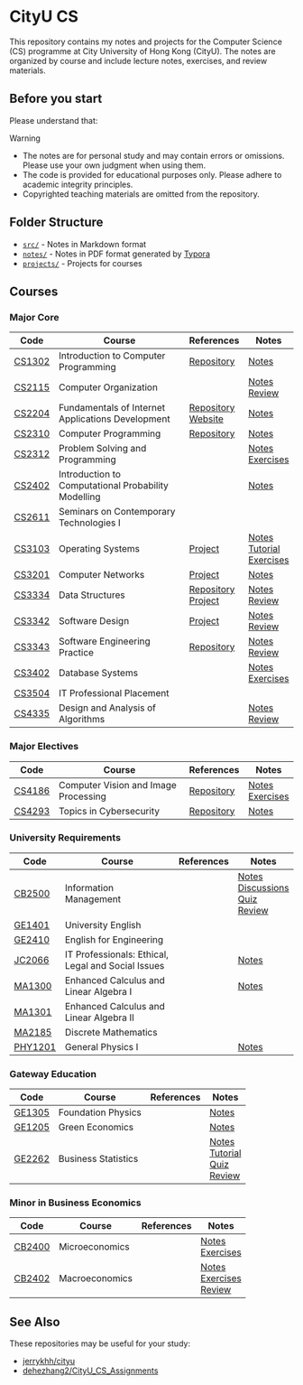 # CityU CS

This repository contains my notes and projects for the Computer Science (CS) programme at City University of Hong Kong (CityU). The notes are organized by course and include lecture notes, exercises, and review materials.

## Before you start

Please understand that:

> [!WARNING]
> - The notes are for personal study and may contain errors or omissions. Please use your own judgment when using them.  
> - The code is provided for educational purposes only. Please adhere to academic integrity principles.  
> - Copyrighted teaching materials are omitted from the repository.

## Folder Structure

- [`src/`](src/) - Notes in Markdown format
- [`notes/`](notes/) - Notes in PDF format generated by [Typora](https://typora.io/)
- [`projects/`](projects/) - Projects for courses

## Courses

### Major Core

| Code | Course | References | Notes |
| --- | --- | --- | --- |
| [CS1302](https://www.cityu.edu.hk/catalogue/ug/current/course/CS1302.htm) | Introduction to Computer Programming | [Repository](https://github.com/gorandint/CS1302) | [Notes](./notes/CS1302_Introduction_to_Computer_Programming.pdf) |
| [CS2115](https://www.cityu.edu.hk/catalogue/ug/current/course/CS2115.htm) | Computer Organization | | [Notes](./notes/CS2115_Computer_Organization.pdf)<br>[Review](./notes/CS2115_Computer_Organization_Review.pdf) |
| [CS2204](https://www.cityu.edu.hk/catalogue/ug/current/course/CS2204.htm) | Fundamentals of Internet Applications Development | [Repository](https://github.com/gorandint/CS2204)<br>[Website](https://gorandint.github.io/CS2204/) | [Notes](./notes/CS2204_Fundamentals_of_Internet_Applications_Development.pdf) |
| [CS2310](https://www.cityu.edu.hk/catalogue/ug/current/course/CS2310.htm) | Computer Programming | [Repository](https://github.com/gorandint/CS2310) | [Notes](./notes/CS2310_Computer_Programming.pdf) |
| [CS2312](https://www.cityu.edu.hk/catalogue/ug/current/course/CS2312.htm) | Problem Solving and Programming | | [Notes](./notes/CS2312_Problem_Solving_and_Programming.pdf)<br>[Exercises](./notes/CS2312_Problem_Solving_and_Programming_Exercises.pdf) |
| [CS2402](https://www.cityu.edu.hk/catalogue/ug/current/course/CS2402.htm) | Introduction to Computational Probability Modelling | | [Notes](./notes/CS2402_Introduction_to_Computational_Probability_Modelling.pdf) |
| [CS2611](https://www.cityu.edu.hk/catalogue/ug/current/course/CS2611.htm) | Seminars on Contemporary Technologies I | | |
| [CS3103](https://www.cityu.edu.hk/catalogue/ug/current/course/CS3103.htm) | Operating Systems | [Project](https://github.com/Soohti/basekernel) | [Notes](./notes/CS3103_Operating_Systems.pdf)<br>[Tutorial](./notes/CS3103_Operating_Systems_Tutorial.pdf)<br>[Exercises](./notes/CS3103_Operating_Systems_Assignment.pdf) |
| [CS3201](https://www.cityu.edu.hk/catalogue/ug/current/course/CS3201.htm) | Computer Networks | [Project](./projects/CS3201/) | [Notes](./notes/CS3201_Computer_Networks.pdf) |
| [CS3334](https://www.cityu.edu.hk/catalogue/ug/current/course/CS3334.htm) | Data Structures | [Repository](https://github.com/gorandint/CS3334)<br>[Project](https://github.com/gorandint/CS3334/tree/main/Project) | [Notes](./notes/CS3334_Data_Structures.pdf)<br>[Review](./notes/CS3334_Data_Structures_Review.pdf) |
| [CS3342](https://www.cityu.edu.hk/catalogue/ug/current/course/CS3342.htm) | Software Design | [Project](./projects/CS3342/) | [Notes](./notes/CS3342_Software_Design.pdf)<br>[Review](./notes/CS3342_Software_Design_Review.pdf) |
| [CS3343](https://www.cityu.edu.hk/catalogue/ug/current/course/CS3343.htm) | Software Engineering Practice | [Repository](https://github.com/gorandint/HKJourneyPlanner) | [Notes](./notes/CS3343_Software_Engineering_Practice.pdf) <br> [Review](./notes/CS3343_Software_Engineering_Practice_Review.pdf) |
| [CS3402](https://www.cityu.edu.hk/catalogue/ug/current/course/CS3402.htm) | Database Systems | | [Notes](./notes/CS3402_Database_Systems.pdf)<br>[Exercises](./notes/CS3402_Database_Systems_Exercises.pdf) |
| [CS3504](https://www.cityu.edu.hk/catalogue/ug/current/course/CS3504.htm) | IT Professional Placement | | |
| [CS4335](https://www.cityu.edu.hk/catalogue/ug/current/course/CS4335.htm) | Design and Analysis of Algorithms | | [Notes](./notes/CS4335_Design_and_Analysis_of_Algorithms.pdf) <br> [Review](./notes/CS4335_Design_and_Analysis_of_Algorithms_Review.pdf) |

### Major Electives

| Code | Course | References | Notes |
| --- | --- | --- | --- |
| [CS4186](https://www.cityu.edu.hk/catalogue/ug/current/course/CS4186.htm) | Computer Vision and Image Processing | [Repository](https://github.com/mojimoon/CS4186_InstanceSearch) | [Notes](./notes/CS4186_Computer_Vision_and_Image_Processing.pdf) <br> [Exercises](./notes/CS4186_Computer_Vision_and_Image_Processing_Exercises.pdf) |
| [CS4293](https://www.cityu.edu.hk/catalogue/ug/current/course/CS4293.htm) | Topics in Cybersecurity | [Repository](https://github.com/gorandint/CS4293) | [Notes](./notes/CS4293_Topics_in_Cybersecurity.pdf) |

### University Requirements

| Code | Course | References | Notes |
| --- | --- | --- | --- |
| [CB2500](https://www.cityu.edu.hk/catalogue/ug/current/course/CB2500.htm) | Information Management | | [Notes](./notes/CB2500_Information_Management.pdf)<br>[Discussions](./notes/CB2500_Information_Management_Discussions.pdf)<br>[Quiz](./notes/CB2500_Information_Management_Quiz.pdf)<br>[Review](./notes/CB2500_Information_Management_Review.pdf) |
| [GE1401](https://www.cityu.edu.hk/catalogue/ug/current/course/GE1401.htm) | University English | | |
| [GE2410](https://www.cityu.edu.hk/catalogue/ug/current/course/GE2410.htm) | English for Engineering | | |
| [JC2066](https://www.cityu.edu.hk/catalogue/ug/current/course/JC2066.htm) | IT Professionals: Ethical, Legal and Social Issues | | [Notes](./notes/JC2066_IT_Professionals.pdf) |
| [MA1300](https://www.cityu.edu.hk/catalogue/ug/current/course/MA1300.htm) | Enhanced Calculus and Linear Algebra I | | [Notes](./notes/MA1300_Enhanced_Calculus_and_Linear_Algebra_I.pdf) |
| [MA1301](https://www.cityu.edu.hk/catalogue/ug/current/course/MA1301.htm) | Enhanced Calculus and Linear Algebra II | | |
| [MA2185](https://www.cityu.edu.hk/catalogue/ug/current/course/MA2185.htm) | Discrete Mathematics | | |
| [PHY1201](https://www.cityu.edu.hk/catalogue/ug/current/course/PHY1201.htm) | General Physics I | | [Notes](./notes/PHY1201_General_Physics_I.pdf) |

### Gateway Education

| Code | Course | References | Notes |
| --- | --- | --- | --- |
| [GE1305](https://www.cityu.edu.hk/catalogue/ug/current/course/GE1305.htm) | Foundation Physics | | [Notes](./notes/GE1305_Foundation_Physics.pdf) |
| [GE1205](https://www.cityu.edu.hk/catalogue/ug/current/course/GE1205.htm) | Green Economics | | [Notes](./notes/GE1205_Green_Economics.pdf) |
| [GE2262](https://www.cityu.edu.hk/catalogue/ug/current/course/GE2262.htm) | Business Statistics | | [Notes](./notes/GE2262_Business_Statistics.pdf)<br>[Tutorial](./notes/GE2262_Business_Statistics_Tutorial.pdf)<br>[Quiz](./notes/GE2262_Business_Statistics_Quiz.pdf)<br>[Review](./notes/GE2262_Business_Statistics_Review.pdf) |

### Minor in Business Economics

| Code | Course | References | Notes |
| --- | --- | --- | --- |
| [CB2400](https://www.cityu.edu.hk/catalogue/ug/current/course/CB2400.htm) | Microeconomics | | [Notes](./notes/CB2400_Microeconomics.pdf) <br> [Exercises](./notes/CB2400_Microeconomics_Exercises.pdf) |
| [CB2402](https://www.cityu.edu.hk/catalogue/ug/current/course/CB2402.htm) | Macroeconomics | | [Notes](./notes/CB2402_Macroeconomics.pdf) <br> [Exercises](./notes/CB2402_Macroeconomics_Exercises.pdf) <br> [Review](./notes/CB2402_Macroeconomics_Review.pdf) |

## See Also

These repositories may be useful for your study:

- [jerrykhh/cityu](https://github.com/jerrykhh/cityu)
- [dehezhang2/CityU_CS_Assignments](https://github.com/dehezhang2/CityU_CS_Assignments)
